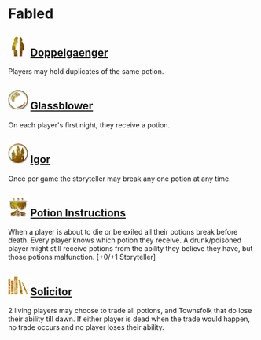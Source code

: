 # Fabled

## ![](Doppelgaenger/.image_big.png) [Doppelgaenger](Doppelgaenger)
Players may hold duplicates of the same potion.

## ![](Glassblower/.image_big.png) [Glassblower](Glassblower)
On each player's first night, they receive a potion.

## ![](Igor/.image_big.png) [Igor](Igor)
Once per game the storyteller may break any one potion at any time.

## ![](Potion%20Instructions/.image_big.png) [Potion Instructions](Potion%20Instructions)
When a player is about to die or be exiled all their potions break before death. Every player knows which potion they receive. A drunk/poisoned player might still receive potions from the ability they believe they have, but those potions malfunction. [+0/+1 Storyteller]

## ![](Solicitor/.image_big.png) [Solicitor](Solicitor)
2 living players may choose to trade all potions, and Townsfolk that do lose their ability till dawn. If either player is dead when the trade would happen, no trade occurs and no player loses their ability.


